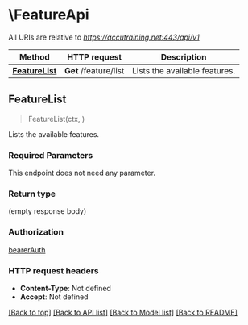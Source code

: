 # \FeatureApi

All URIs are relative to *https://accutraining.net:443/api/v1*

Method | HTTP request | Description
------------- | ------------- | -------------
[**FeatureList**](FeatureApi.md#FeatureList) | **Get** /feature/list | Lists the available features.



## FeatureList

> FeatureList(ctx, )

Lists the available features.

### Required Parameters

This endpoint does not need any parameter.

### Return type

 (empty response body)

### Authorization

[bearerAuth](../README.md#bearerAuth)

### HTTP request headers

- **Content-Type**: Not defined
- **Accept**: Not defined

[[Back to top]](#) [[Back to API list]](../README.md#documentation-for-api-endpoints)
[[Back to Model list]](../README.md#documentation-for-models)
[[Back to README]](../README.md)

